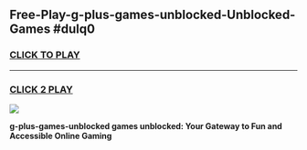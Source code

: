 
## Free-Play-g-plus-games-unblocked-Unblocked-Games #dulq0
<h3>
<a href="https://news.freeplayer.one?title=g-plus-games-unblocked&ref=8M">CLICK TO PLAY</a></h3>
<hr>

<h3>
<a href="https://news.freeplayer.one?title=g-plus-games-unblocked&ref=8M">CLICK 2 PLAY</a>
  
</h3>

<a href="https://news.freeplayer.one?title=g-plus-games-unblocked&ref=8M"><img src="https://clearcache.store/games.png"></a>


**g-plus-games-unblocked games unblocked: Your Gateway to Fun and Accessible Online Gaming**
